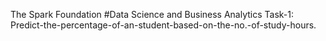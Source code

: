 The Spark Foundation
#Data Science and Business Analytics Task-1: Predict-the-percentage-of-an-student-based-on-the-no.-of-study-hours.
